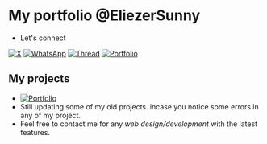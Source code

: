 # My portfolio @EliezerSunny

* Let's connect

[![X](https://img.shields.io/twitter/url?url=https%3A%2F%2Ftwitter.com%2Feliezersunny)](https://twitter.com/eliezersunny) [![WhatsApp](https://img.shields.io/twitter/url?url=https%3A%2F%2Fwa.me%2F2348149028042&style=Social&logo=WhatsApp&label=WhatsApp&labelColor=%23075E54&color=%23075E54)](https://wa.me/2348149028042) [![Thread](https://img.shields.io/twitter/url?url=https%3A%2F%2Fwww.threads.net%2F%40dev_sunny_e&logo=%40&label=%40%20Tread)](https://www.threads.net/@dev_sunny_e)  [![Portfolio](https://img.shields.io/twitter/url?url=https%3A%2F%2FEliezerSunny.github.io%2Feliezersunny-portfolio%2F&style=badge&logo=None&label=Eliezer%20Sunny%20portfolio&color=%23565656)](https://EliezerSunny.github.io/eliezersunny-portfolio/)

## My projects
* [![Portfolio](https://img.shields.io/twitter/url?url=https%3A%2F%2FEliezerSunny.github.io%2Feliezersunny-portfolio%2F&style=badge&logo=None&label=Eliezer%20Sunny%20portfolio&color=%23565656)](https://EliezerSunny.github.io/eliezersunny-portfolio/)
* Still updating some of my old projects. incase you notice some errors in any of my project.
* Feel free to contact me for any *web design/development* with the latest features.
